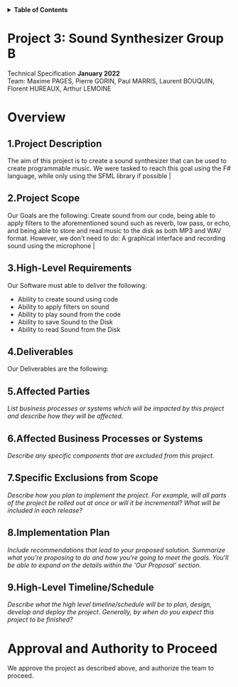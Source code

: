 <details>
<summary><strong id="table_of_contents">Table of Contents</strong></summary>

- [Project Description](#Project-Description)
- [Project Scope](#Project-Scope)
- [High Level Requirements](#High-Level-Requirements)
- [Deliverable](#Deliverable)
- [Project Background and Description](#Project-Background-and-Description)

</details>

# Project 3: Sound Synthesizer Group B

Technical Specification **January 2022**  
Team: Maxime PAGES, Pierre GORIN, Paul MARRIS, Laurent BOUQUIN, Florent HUREAUX, Arthur LEMOINE

# Overview

## 1.Project Description

 The aim of this project is to create a sound synthesizer that can be used to create programmable music. We were tasked to reach this goal using the F# language, while only using the SFML library if possible |

## 2.Project Scope

 Our Goals are the following: Create sound from our code, being able to apply filters to the aforementioned sound such as reverb, low pass, or echo, and being able to store and read music to the disk as both MP3 and WAV format. However, we don't need to do: A graphical interface and recording sound using the microphone |

## 3.High-Level Requirements

Our Software must able to deliver the following:

- Ability to create sound using code
- Ability to apply filters on sound
- Ability to play sound from the code
- Ability to save Sound to the Disk
- Ability to read Sound from the Disk

## 4.Deliverables

Our Deliverables are the following:



## 5.Affected Parties

 _List business processes or systems which will be impacted by this project and describe how they will be affected._

## 6.Affected Business Processes or Systems

 _Describe any specific components that are excluded from this project._

## 7.Specific Exclusions from Scope

_Describe how you plan to implement the project. For example, will all parts of the project be rolled out at once or will it be incremental? What will be included in each release?_

## 8.Implementation Plan

 _Include recommendations that lead to your proposed solution. Summarize what you&#39;re proposing to do and how you&#39;re going to meet the goals. You&#39;ll be able to expand on the details within the &#39;Our Proposal&#39; section._

## 9.High-Level Timeline/Schedule

_Describe what the high level timeline/schedule will be to plan, design, develop and deploy the project. Generally, by when do you expect this project to be finished?_

# Approval and Authority to Proceed

We approve the project as described above, and authorize the team to proceed.
